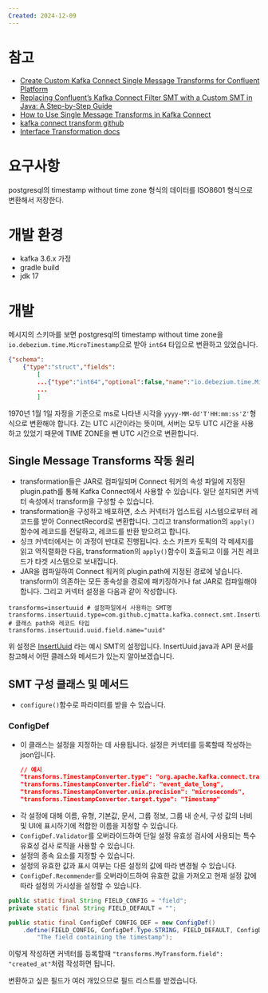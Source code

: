 ```yaml
---
Created: 2024-12-09
---
```

# 참고
- [Create Custom Kafka Connect Single Message Transforms for Confluent Platform](https://docs.confluent.io/platform/current/connect/transforms/custom.html)
- [Replacing Confluent’s Kafka Connect Filter SMT with a Custom SMT in Java: A Step-by-Step Guide](https://medium.com/@maheshbhatm/replacing-confluents-kafka-connect-filter-smt-with-a-custom-smt-in-java-a-step-by-step-guide-e1882a93f132)
- [How to Use Single Message Transforms in Kafka Connect](https://www.confluent.io/blog/kafka-connect-single-message-transformation-tutorial-with-examples/?session_ref=https://www.google.com/&_ga=2.238432201.896469771.1733720144-1465531381.1731048925&_gac=1.150693572.1732606365.CjwKCAiA3ZC6BhBaEiwAeqfvygiZ0aZ1sqUgRIlk-bJnwRg-psgtuGxVoD9KophieCYBwugSOM6bMBoCTvYQAvD_BwE&_gl=1*1ukfh6g*_gcl_aw*R0NMLjE3MzI2MDYzNjUuQ2p3S0NBaUEzWkM2QmhCYUVpd0FlcWZ2eWdpWjBhWjFzcVVnUklsay1iSm53UmctcHNndHVHeFZvRDlLb3BoaWVDWUJ3dWdTT002Yk1Cb0NUdllRQXZEX0J3RQ..*_gcl_au*Njk0MDcyNjEzLjE3MzEwNDg5MjQ.*_ga*MTQ2NTUzMTM4MS4xNzMxMDQ4OTI1*_ga_D2D3EGKSGD*MTczMzcyMDE0NC40LjEuMTczMzcyMDE1MC41NC4wLjA.)
- [kafka connect transform github](https://github.com/apache/kafka/blob/trunk/connect/transforms/src/main/java/org/apache/kafka/connect/transforms/TimestampConverter.java)
- [Interface Transformation docs](https://docs.confluent.io/platform/current/connect/javadocs/javadoc/org/apache/kafka/connect/transforms/Transformation.html)
# 요구사항
postgresql의 timestamp without time zone 형식의 데이터를 ISO8601 형식으로 변환해서 저장한다.

# 개발 환경
- kafka 3.6.x 가정
- gradle build
- jdk 17

# 개발
메시지의 스키마를 보면 postgresql의 timestamp without time zone을`io.debezium.time.MicroTimestamp`으로 받아 `int64` 타입으로 변환하고 있었습니다.
```json
{"schema": 
	{"type":"struct","fields":
		[
		...{"type":"int64","optional":false,"name":"io.debezium.time.MicroTimestamp","version":1,"field":"created_at"},
		... 
		]
```

1970년 1월 1일 자정을 기준으로 ms로 나타낸 시각을 `yyyy-MM-dd'T'HH:mm:ss'Z'`형식으로 변환해야 합니다. Z는 UTC 시간이라는 뜻이며, 서버는 모두 UTC 시간을 사용하고 있었기 때문에 TIME ZONE을 뺀 UTC 시간으로 변환합니다.

## Single Message Transforms 작동 원리
- transformation들은 JAR로 컴파일되며 Connect 워커의 속성 파일에 지정된 plugin.path를 통해 Kafka Connect에서 사용할 수 있습니다. 일단 설치되면 커넥터 속성에서 transform을 구성할 수 있습니다.
- transformation을 구성하고 배포하면, 소스 커넥터가 업스트림 시스템으로부터 레코드를 받아 ConnectRecord로 변환합니다. 그리고 transformation의 `apply()`함수에 레코드를 전달하고, 레코드를 반환 받으려고 합니다.
- 싱크 커넥터에서는 이 과정이 반대로 진행됩니다. 소스 카프카 토픽의 각 메세지를 읽고 역직렬화한 다음, transformation의 `apply()`함수이 호출되고 이를 거친 레코드가 타겟 시스템으로 보내집니다.
- JAR을 컴파일하여 Connect 워커의 plugin.path에 지정된 경로에 넣습니다. transform이 의존하는 모든 종속성을 경로에 패키징하거나 fat JAR로 컴파일해야 합니다. 그리고 커넥터 설정을 다음과 같이 작성합니다.
```
transforms=insertuuid # 설정파일에서 사용하는 SMT명
transforms.insertuuid.type=com.github.cjmatta.kafka.connect.smt.InsertUuid$Value # 클래스 path와 레코드 타입
transforms.insertuuid.uuid.field.name="uuid"
```

위 설정은 [InsertUuid](https://github.com/confluentinc/kafka-connect-insert-uuid/blob/master/src/main/java/com/github/cjmatta/kafka/connect/smt/InsertUuid.java) 라는 예시 SMT의 설정입니다. InsertUuid.java과 API 문서를 참고해서 어떤  클래스와 메서드가 있는지 알아보겠습니다. 
## SMT 구성 클래스 및 메서드
- `configure()`함수로 파라미터를 받을 수 있습니다.
### ConfigDef
- 이 클래스는 설정을 지정하는 데 사용됩니다. 설정은 커넥터를 등록할때 작성하는 json입니다.
	```json
	// 예시
	"transforms.TimestampConverter.type": "org.apache.kafka.connect.transforms.TimestampConverter$Value",
	"transforms.TimestampConverter.field": "event_date_long",
	"transforms.TimestampConverter.unix.precision": "microseconds",
	"transforms.TimestampConverter.target.type": "Timestamp"
	```
- 각 설정에 대해 이름, 유형, 기본값, 문서, 그룹 정보, 그룹 내 순서, 구성 값의 너비 및 UI에 표시하기에 적합한 이름을 지정할 수 있습니다. 
- `ConfigDef.Validator`를 오버라이드하여 단일 설정 유효성 검사에 사용되는 특수 유효성 검사 로직을 사용할 수 있습니다.
- 설정의 종속 요소를 지정할 수 있습니다. 
- 설정의 유효한 값과 표시 여부는 다른 설정의 값에 따라 변경될 수 있습니다. 
- `ConfigDef.Recommender`를 오버라이드하여 유효한 값을 가져오고 현재 설정 값에 따라 설정의 가시성을 설정할 수 있습니다.

```java
public static final String FIELD_CONFIG = "field";  
private static final String FIELD_DEFAULT = "";

public static final ConfigDef CONFIG_DEF = new ConfigDef()  
    .define(FIELD_CONFIG, ConfigDef.Type.STRING, FIELD_DEFAULT, ConfigDef.Importance.HIGH,  
        "The field containing the timestamp");
```
이렇게 작성하면 커넥터를 등록할때 `"transforms.MyTransform.field": "created_at"`처럼 작성하면 됩니다.

변환하고 싶은 필드가 여러 개있으므로 필드 리스트를 받겠습니다. 